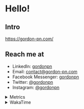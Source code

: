 # Hello!

## Intro

<https://gordon-pn.com/>

## Reach me at

- LinkedIn: [gordonpn](https://www.linkedin.com/in/gordonpn/)
- Email: [contact@gordon-pn.com](mailto:contact@gordon-pn.com)
- Facebook Messenger: [gordonpn](https://www.messenger.com/t/Gordonpn)
- Twitter: [@gordonpn](https://twitter.com/Gordonpn)
- Instagram: [@gordonpn](https://www.instagram.com/gordonpn/)

<details>
  <summary>Metrics</summary>

  <img align="center" src="https://github.com/gordonpn/gordonpn/blob/master/github-metrics.svg" alt="GitHub Metrics">

</details>

<details>
  <summary>WakaTime</summary>

  <!--START_SECTION:waka-->
📊 **This Week I Spent My Time On** 

```text
💬 Programming Languages: 
Other                    17 hrs 6 mins       █████████████████████░░░░   83.52 % 
Markdown                 1 hr 15 mins        ██░░░░░░░░░░░░░░░░░░░░░░░   06.12 % 
TypeScript               1 hr 3 mins         █░░░░░░░░░░░░░░░░░░░░░░░░   05.18 % 
Java                     36 mins             █░░░░░░░░░░░░░░░░░░░░░░░░   02.97 % 
JavaScript               10 mins             ░░░░░░░░░░░░░░░░░░░░░░░░░   00.82 % 

🔥 Editors: 
Chrome                   9 hrs 9 mins        ███████████░░░░░░░░░░░░░░   44.72 % 
IntelliJ IDEA            3 hrs 2 mins        ████░░░░░░░░░░░░░░░░░░░░░   14.87 % 
iTerm2                   2 hrs 55 mins       ████░░░░░░░░░░░░░░░░░░░░░   14.25 % 
Slack                    2 hrs 3 mins        ███░░░░░░░░░░░░░░░░░░░░░░   10.07 % 
Firefox                  1 hr 6 mins         █░░░░░░░░░░░░░░░░░░░░░░░░   05.40 % 
```


 Last Updated on 02/10/2025 16:28:06 UTC
<!--END_SECTION:waka-->
</details>
